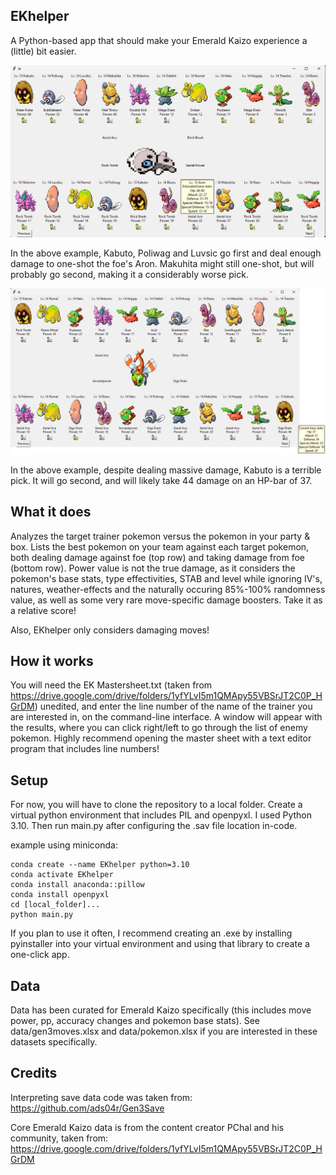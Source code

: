 EKhelper
---------------------------
A Python-based app that should make your Emerald Kaizo experience a (little) bit easier.

![Example Image](images/example.png)

In the above example, Kabuto, Poliwag and Luvsic go first and deal enough damage to one-shot the foe's Aron. Makuhita might still one-shot, but will probably go second, making it a considerably worse pick.

![Example Image2](images/example2.png)

In the above example, despite dealing massive damage, Kabuto is a terrible pick. It will go second, and will likely take 44 damage on an HP-bar of 37.

What it does
---------------------------
Analyzes the target trainer pokemon versus the pokemon in your party & box.
Lists the best pokemon on your team against each target pokemon, both dealing damage against foe (top row) and taking damage from foe (bottom row). Power value is not the true damage, as it considers the pokemon's base stats, type effectivities, STAB and level while ignoring IV's, natures, weather-effects and the naturally occuring 85%-100% randomness value, as well as some very rare move-specific damage boosters. Take it as a relative score! 

Also, EKhelper only considers damaging moves!

How it works
---------------------------
You will need the EK Mastersheet.txt (taken from https://drive.google.com/drive/folders/1yfYLvI5m1QMApy55VBSrJT2C0P_HGrDM) unedited, and enter the line number of the name of the trainer you are interested in, on the command-line interface. A window will appear with the results, where you can click right/left to go through the list of enemy pokemon. Highly recommend opening the master sheet with a text editor program that includes line numbers!

Setup
---------------------------
For now, you will have to clone the repository to a local folder. Create a virtual python environment that includes PIL and openpyxl. I used Python 3.10. Then run main.py after configuring the .sav file location in-code.

example using miniconda:

    conda create --name EKhelper python=3.10
    conda activate EKhelper
    conda install anaconda::pillow
    conda install openpyxl
    cd [local_folder]...
    python main.py

If you plan to use it often, I recommend creating an .exe by installing pyinstaller into your virtual environment and using that library to create a one-click app.

Data
---------------------------
Data has been curated for Emerald Kaizo specifically (this includes move power, pp, accuracy changes and pokemon base stats). See data/gen3moves.xlsx and data/pokemon.xlsx if you are interested in these datasets specifically.

Credits
---------------------------
Interpreting save data code was taken from: https://github.com/ads04r/Gen3Save

Core Emerald Kaizo data is from the content creator PChal and his community, taken from: https://drive.google.com/drive/folders/1yfYLvI5m1QMApy55VBSrJT2C0P_HGrDM 
